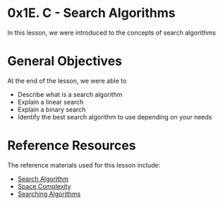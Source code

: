 # 0x1E. C - Search Algorithms
In this lesson, we were introduced to the concepts of search algorithms

# General Objectives
At the end of the lesson, we were able to
- Describe what is a search algorithm
- Explain a linear search
- Explain a binary search
- Identify the best search algorithm to use depending on your needs

# Reference Resources
The reference materials used for this lesson include:
- [Search Algorithm](https://en.wikipedia.org/wiki/Search_algorithm)
- [Space Complexity](https://www.geeksforgeeks.org/g-fact-86/)
- [Searching Algorithms](https://www.youtube.com/playlist?list=PLEJXowNB4kPwTb4BivkY0dENHmXdOEM3V)